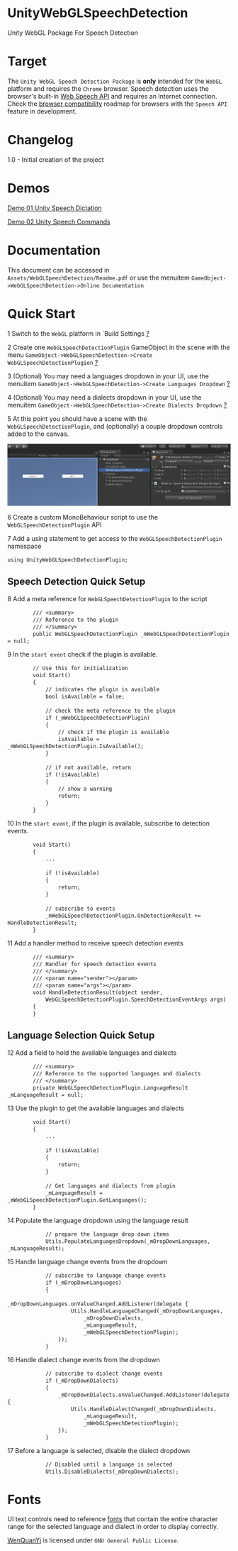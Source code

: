 # UnityWebGLSpeechDetection
Unity WebGL Package For Speech Detection

# Target

The `Unity WebGL Speech Detection Package` is **only** intended for the `WebGL` platform and requires the `Chrome` browser.
Speech detection uses the browser's built-in [Web Speech API](https://dvcs.w3.org/hg/speech-api/raw-file/tip/speechapi.html) and requires an Internet connection.
Check the [browser compatibility](https://developer.mozilla.org/en-US/docs/Web/API/Web_Speech_API#Browser_compatibility) roadmap for browsers with the `Speech API` feature in development.

# Changelog

1.0 - Initial creation of the project

# Demos

[Demo 01 Unity Speech Dictation](https://theylovegames.com/UnityWebGLSpeechDetection_01Dictation/)

[Demo 02 Unity Speech Commands](https://theylovegames.com/UnityWebGLSpeechDetection_02SpeechCommands/)

# Documentation

This document can be accessed in `Assets/WebGLSpeechDetection/Readme.pdf` or use the menuitem `GameObject->WebGLSpeechDetection->Online Documentation`

# Quick Start

1 Switch to the `WebGL` platform in `Build Settings [?](images/image_1.png)

2 Create one `WebGLSpeechDetectionPlugin` GameObject in the scene with the menu `GameObject->WebGLSpeechDetection->Create WebGLSpeechDetectionPlugion` [?](images/image_2.png)

3 (Optional) You may need a languages dropdown in your UI, use the menuitem `GameObject->WebGLSpeechDetection->Create Languages Dropdown` [?](images/image_3.png)

4 (Optional) You may need a dialects dropdown in your UI, use the menuitem `GameObject->WebGLSpeechDetection->Create Dialects Dropdown` [?](images/image_4.png)

5 At this point you should have a scene with the `WebGLSpeechDetectionPlugin`, and (optionally) a couple dropdown controls added to the canvas.

![image_5](images/image_5.png)

6 Create a custom MonoBehaviour script to use the `WebGLSpeechDetectionPlugin` API

7 Add a using statement to get access to the `WebGLSpeechDetectionPlugin` namespace

```
using UnityWebGLSpeechDetectionPlugin;
```

## Speech Detection Quick Setup

8 Add a meta reference for `WebGLSpeechDetectionPlugin` to the script

```
        /// <summary>
        /// Reference to the plugin
        /// </summary>
        public WebGLSpeechDetectionPlugin _mWebGLSpeechDetectionPlugin = null;
```

9 In the `start event` check if the plugin is available.

```
        // Use this for initialization
        void Start()
        {
            // indicates the plugin is available
            bool isAvailable = false;

            // check the meta reference to the plugin
            if (_mWebGLSpeechDetectionPlugin)
            {
                // check if the plugin is available
                isAvailable = _mWebGLSpeechDetectionPlugin.IsAvailable();
            }

            // if not available, return
            if (!isAvailable)
            {
                // show a warning
                return;
            }
        }
```

10 In the `start event`, if the plugin is available, subscribe to detection events.

```
        void Start()
        {
            ...

            if (!isAvailable)
            {
                return;
            }

            // subscribe to events
            _mWebGLSpeechDetectionPlugin.OnDetectionResult += HandleDetectionResult;
        }
```

11 Add a handler method to receive speech detection events

```
        /// <summary>
        /// Handler for speech detection events
        /// </summary>
        /// <param name="sender"></param>
        /// <param name="args"></param>
        void HandleDetectionResult(object sender,
            WebGLSpeechDetectionPlugin.SpeechDetectionEventArgs args)
        {
        }
```

## Language Selection Quick Setup

12 Add a field to hold the available languages and dialects

```
        /// <summary>
        /// Reference to the supported languages and dialects
        /// </summary>
        private WebGLSpeechDetectionPlugin.LanguageResult _mLanguageResult = null;
```

13 Use the plugin to get the available languages and dialects

```
        void Start()
        {
            ...

            if (!isAvailable)
            {
                return;
            }

            // Get languages and dialects from plugin
            _mLanguageResult = _mWebGLSpeechDetectionPlugin.GetLanguages();
        }
```

14 Populate the language dropdown using the language result

```
            // prepare the language drop down items
            Utils.PopulateLanguagesDropdown(_mDropDownLanguages, _mLanguageResult);
```

15 Handle language change events from the dropdown

```
            // subscribe to language change events
            if (_mDropDownLanguages)
            {
                _mDropDownLanguages.onValueChanged.AddListener(delegate {
                    Utils.HandleLanguageChanged(_mDropDownLanguages,
                        _mDropDownDialects,
                        _mLanguageResult,
                        _mWebGLSpeechDetectionPlugin);
                });
            }
```

16 Handle dialect change events from the dropdown

```
            // subscribe to dialect change events
            if (_mDropDownDialects)
            {
                _mDropDownDialects.onValueChanged.AddListener(delegate {
                    Utils.HandleDialectChanged(_mDropDownDialects,
                        _mLanguageResult,
                        _mWebGLSpeechDetectionPlugin);
                });
            }
```

17 Before a language is selected, disable the dialect dropdown

```
            // Disabled until a language is selected
            Utils.DisableDialects(_mDropDownDialects);
```

# Fonts

UI text controls need to reference [fonts](https://en.wikipedia.org/wiki/List_of_CJK_fonts) that contain the entire character range for the selected language and dialect in order to display correctly.

[WenQuanYi](https://en.wikipedia.org/wiki/WenQuanYi) is licensed under `GNU General Public License`.
